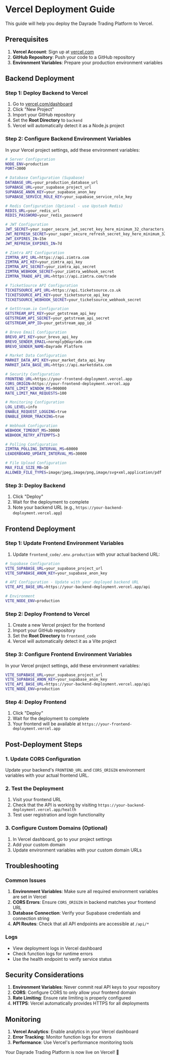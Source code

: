 # Vercel Deployment Guide

This guide will help you deploy the Dayrade Trading Platform to Vercel.

## Prerequisites

1. **Vercel Account**: Sign up at [vercel.com](https://vercel.com)
2. **GitHub Repository**: Push your code to a GitHub repository
3. **Environment Variables**: Prepare your production environment variables

## Backend Deployment

### Step 1: Deploy Backend to Vercel

1. Go to [vercel.com/dashboard](https://vercel.com/dashboard)
2. Click "New Project"
3. Import your GitHub repository
4. Set the **Root Directory** to `backend`
5. Vercel will automatically detect it as a Node.js project

### Step 2: Configure Backend Environment Variables

In your Vercel project settings, add these environment variables:

```bash
# Server Configuration
NODE_ENV=production
PORT=3000

# Database Configuration (Supabase)
DATABASE_URL=your_production_database_url
SUPABASE_URL=your_supabase_project_url
SUPABASE_ANON_KEY=your_supabase_anon_key
SUPABASE_SERVICE_ROLE_KEY=your_supabase_service_role_key

# Redis Configuration (Optional - use Upstash Redis)
REDIS_URL=your_redis_url
REDIS_PASSWORD=your_redis_password

# JWT Configuration
JWT_SECRET=your_super_secure_jwt_secret_key_here_minimum_32_characters_long
JWT_REFRESH_SECRET=your_super_secure_refresh_secret_key_here_minimum_32_characters_long
JWT_EXPIRES_IN=15m
JWT_REFRESH_EXPIRES_IN=7d

# Zimtra API Configuration
ZIMTRA_API_URL=https://api.zimtra.com
ZIMTRA_API_KEY=your_zimtra_api_key
ZIMTRA_API_SECRET=your_zimtra_api_secret
ZIMTRA_WEBHOOK_SECRET=your_zimtra_webhook_secret
ZIMTRA_TRADE_API_URL=https://api.zimtra.com/trade

# TicketSource API Configuration
TICKETSOURCE_API_URL=https://api.ticketsource.co.uk
TICKETSOURCE_API_KEY=your_ticketsource_api_key
TICKETSOURCE_WEBHOOK_SECRET=your_ticketsource_webhook_secret

# GetStream.io Configuration
GETSTREAM_API_KEY=your_getstream_api_key
GETSTREAM_API_SECRET=your_getstream_api_secret
GETSTREAM_APP_ID=your_getstream_app_id

# Brevo Email Configuration
BREVO_API_KEY=your_brevo_api_key
BREVO_SENDER_EMAIL=noreply@dayrade.com
BREVO_SENDER_NAME=Dayrade Platform

# Market Data Configuration
MARKET_DATA_API_KEY=your_market_data_api_key
MARKET_DATA_BASE_URL=https://api.marketdata.com

# Security Configuration
FRONTEND_URL=https://your-frontend-deployment.vercel.app
CORS_ORIGIN=https://your-frontend-deployment.vercel.app
RATE_LIMIT_WINDOW_MS=900000
RATE_LIMIT_MAX_REQUESTS=100

# Monitoring Configuration
LOG_LEVEL=info
ENABLE_REQUEST_LOGGING=true
ENABLE_ERROR_TRACKING=true

# Webhook Configuration
WEBHOOK_TIMEOUT_MS=30000
WEBHOOK_RETRY_ATTEMPTS=3

# Polling Configuration
ZIMTRA_POLLING_INTERVAL_MS=60000
LEADERBOARD_UPDATE_INTERVAL_MS=30000

# File Upload Configuration
MAX_FILE_SIZE_MB=10
ALLOWED_FILE_TYPES=image/jpeg,image/png,image/svg+xml,application/pdf
```

### Step 3: Deploy Backend

1. Click "Deploy"
2. Wait for the deployment to complete
3. Note your backend URL (e.g., `https://your-backend-deployment.vercel.app`)

## Frontend Deployment

### Step 1: Update Frontend Environment Variables

1. Update `frontend_code/.env.production` with your actual backend URL:

```bash
# Supabase Configuration
VITE_SUPABASE_URL=your_supabase_project_url
VITE_SUPABASE_ANON_KEY=your_supabase_anon_key

# API Configuration - Update with your deployed backend URL
VITE_API_BASE_URL=https://your-backend-deployment.vercel.app/api

# Environment
VITE_NODE_ENV=production
```

### Step 2: Deploy Frontend to Vercel

1. Create a new Vercel project for the frontend
2. Import your GitHub repository
3. Set the **Root Directory** to `frontend_code`
4. Vercel will automatically detect it as a Vite project

### Step 3: Configure Frontend Environment Variables

In your Vercel project settings, add these environment variables:

```bash
VITE_SUPABASE_URL=your_supabase_project_url
VITE_SUPABASE_ANON_KEY=your_supabase_anon_key
VITE_API_BASE_URL=https://your-backend-deployment.vercel.app/api
VITE_NODE_ENV=production
```

### Step 4: Deploy Frontend

1. Click "Deploy"
2. Wait for the deployment to complete
3. Your frontend will be available at `https://your-frontend-deployment.vercel.app`

## Post-Deployment Steps

### 1. Update CORS Configuration

Update your backend's `FRONTEND_URL` and `CORS_ORIGIN` environment variables with your actual frontend URL.

### 2. Test the Deployment

1. Visit your frontend URL
2. Check that the API is working by visiting `https://your-backend-deployment.vercel.app/health`
3. Test user registration and login functionality

### 3. Configure Custom Domains (Optional)

1. In Vercel dashboard, go to your project settings
2. Add your custom domain
3. Update environment variables with your custom domain URLs

## Troubleshooting

### Common Issues

1. **Environment Variables**: Make sure all required environment variables are set in Vercel
2. **CORS Errors**: Ensure `CORS_ORIGIN` in backend matches your frontend URL
3. **Database Connection**: Verify your Supabase credentials and connection string
4. **API Routes**: Check that all API endpoints are accessible at `/api/*`

### Logs

- View deployment logs in Vercel dashboard
- Check function logs for runtime errors
- Use the health endpoint to verify service status

## Security Considerations

1. **Environment Variables**: Never commit real API keys to your repository
2. **CORS**: Configure CORS to only allow your frontend domain
3. **Rate Limiting**: Ensure rate limiting is properly configured
4. **HTTPS**: Vercel automatically provides HTTPS for all deployments

## Monitoring

1. **Vercel Analytics**: Enable analytics in your Vercel dashboard
2. **Error Tracking**: Monitor function logs for errors
3. **Performance**: Use Vercel's performance monitoring tools

Your Dayrade Trading Platform is now live on Vercel! 🚀